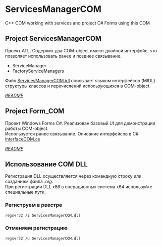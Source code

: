 # ServicesManagerCOM
C++ COM working with services and project C# Forms using this COM

## Project ServicesManagerCOM

Проект ATL. Содержит два COM-object имеют двойной интерфейс, что позволяет использовать ранее и позднее связывание.

* ServiceManager
* FactoryServiceManagers 

Файл [ServicesManagerCOM.idl](https://github.com/SOTODiLah/ServicesManagerCOM/blob/master/ServicesManagerCOM/ServicesManagerCOM.idl) описывает языком интерфейсов (MIDL) структуры классов и перечислений использующихся в COM-object.

*[README](https://github.com/SOTODiLah/ServicesManagerCOM/blob/master/ServicesManagerCOM/README.md)*

## Project Form_COM

Проект Windows Forms C#. Реализован базовый UI для демонстрации работы COM-object.<br>
Используется ранее связывание. Описание интерфейсов в C# [InterfaceCOM.cs](https://github.com/SOTODiLah/ServicesManagerCOM/blob/master/Forms_COM/Forms_COM/InterfaceCOM.cs)

*[README](https://github.com/SOTODiLah/ServicesManagerCOM/blob/master/Forms_COM/Forms_COM/README.md)*

## Использование COM DLL

Регистрация DLL осуществляется через командную строку или созданием файла *.reg*.<br>
При регистрации DLL x86 в операционных система x64 используйте специальные пути.

### Региструем в реестре
```bash
regsvr32 /i ServicesManagerCOM.dll
````
### Отменяем регистрацию
```bash
regsvr32 /u ServicesManagerCOM.dll
````
